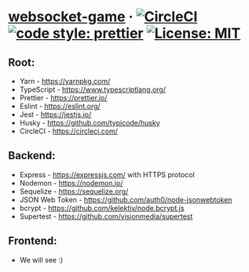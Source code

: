 <!-- prettier-ignore -->
# [websocket-game](https://github.com/Madejczyk/websocket-game) &middot; [![CircleCI](https://circleci.com/gh/Madejczyk/websocket-game/tree/master.svg?style=svg)](https://circleci.com/gh/Madejczyk/websocket-game/tree/master) [![code style: prettier](https://img.shields.io/badge/code_style-prettier-ff69b4.svg?style=flat-square)](https://github.com/prettier/prettier) [![License: MIT](https://img.shields.io/badge/License-MIT-yellow.svg)](https://opensource.org/licenses/MIT)

## Root:

- Yarn - https://yarnpkg.com/
- TypeScript - https://www.typescriptlang.org/
- Prettier - https://prettier.io/
- Eslint - https://eslint.org/
- Jest - https://jestjs.io/
- Husky - https://github.com/typicode/husky
- CircleCI - https://circleci.com/

## Backend:

- Express - https://expressjs.com/ with HTTPS protocol
- Nodemon - https://nodemon.io/
- Sequelize - https://sequelize.org/
- JSON Web Token - https://github.com/auth0/node-jsonwebtoken
- bcrypt - https://github.com/kelektiv/node.bcrypt.js
- Supertest - https://github.com/visionmedia/supertest

## Frontend:

- We will see :)
